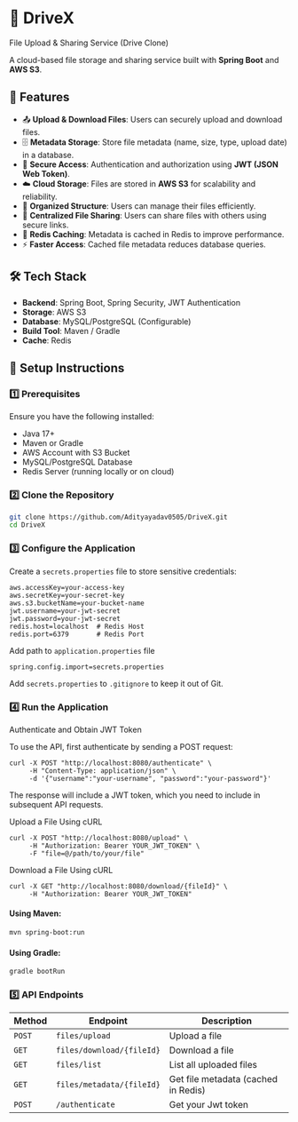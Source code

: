 # 📁 DriveX 
File Upload & Sharing Service (Drive Clone)

A cloud-based file storage and sharing service built with **Spring Boot** and **AWS S3**.

## 🚀 Features

- 📤 **Upload & Download Files**: Users can securely upload and download files.
- 🗄️ **Metadata Storage**: Store file metadata (name, size, type, upload date) in a database.
- 🔐 **Secure Access**: Authentication and authorization using **JWT (JSON Web Token)**.
- ☁️ **Cloud Storage**: Files are stored in **AWS S3** for scalability and reliability.
- 📂 **Organized Structure**: Users can manage their files efficiently.
- 🔗 **Centralized File Sharing**: Users can share files with others using secure links.
- 🚀 **Redis Caching**: Metadata is cached in Redis to improve performance.
- ⚡ **Faster Access**: Cached file metadata reduces database queries.

## 🛠️ Tech Stack

- **Backend**: Spring Boot, Spring Security, JWT Authentication
- **Storage**: AWS S3
- **Database**: MySQL/PostgreSQL (Configurable)
- **Build Tool**: Maven / Gradle
- **Cache**: Redis

## 📌 Setup Instructions

### 1️⃣ Prerequisites
Ensure you have the following installed:
- Java 17+
- Maven or Gradle
- AWS Account with S3 Bucket
- MySQL/PostgreSQL Database
- Redis Server (running locally or on cloud)

### 2️⃣ Clone the Repository
```sh
git clone https://github.com/Adityayadav0505/DriveX.git
cd DriveX
```

### 3️⃣ Configure the Application
Create a `secrets.properties` file to store sensitive credentials:

```properties
aws.accessKey=your-access-key
aws.secretKey=your-secret-key
aws.s3.bucketName=your-bucket-name
jwt.username=your-jwt-secret
jwt.password=your-jwt-secret
redis.host=localhost  # Redis Host
redis.port=6379       # Redis Port
```

Add path to `application.properties` file

```path
spring.config.import=secrets.properties
```

Add `secrets.properties` to `.gitignore` to keep it out of Git.

### 4️⃣ Run the Application

Authenticate and Obtain JWT Token

To use the API, first authenticate by sending a POST request:

```
curl -X POST "http://localhost:8080/authenticate" \
     -H "Content-Type: application/json" \
     -d '{"username":"your-username", "password":"your-password"}'
```

The response will include a JWT token, which you need to include in subsequent API requests.

Upload a File Using cURL
```
curl -X POST "http://localhost:8080/upload" \
     -H "Authorization: Bearer YOUR_JWT_TOKEN" \
     -F "file=@/path/to/your/file"
```

Download a File Using cURL
```
curl -X GET "http://localhost:8080/download/{fileId}" \
     -H "Authorization: Bearer YOUR_JWT_TOKEN"
```

#### Using Maven:
```sh
mvn spring-boot:run
```
#### Using Gradle:
```sh
gradle bootRun
```

### 5️⃣ API Endpoints
| Method | Endpoint | Description |
|--------|---------|-------------|
| `POST` | `files/upload` | Upload a file |
| `GET` | `files/download/{fileId}` | Download a file |
| `GET` | `files/list` | List all uploaded files |
| `GET` | `files/metadata/{fileId}` | Get file metadata (cached in Redis) |
| `POST` | `/authenticate` | Get your Jwt token |

